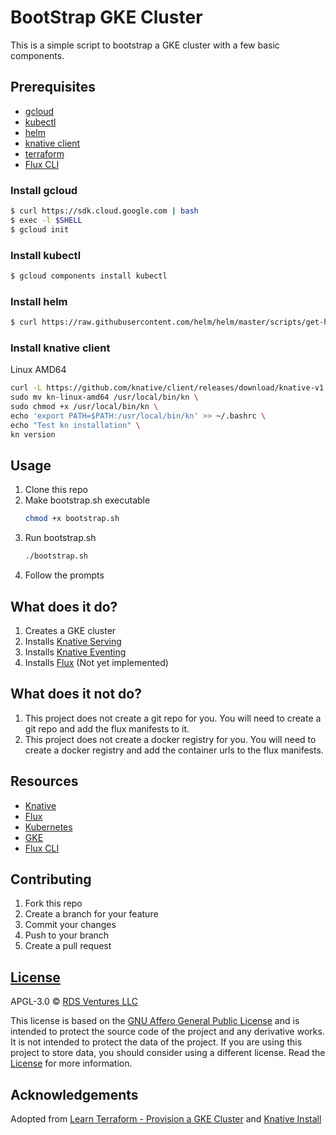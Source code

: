 # BootStrap GKE Cluster
This is a simple script to bootstrap a GKE cluster with a few basic components.

## Prerequisites
- [gcloud](https://cloud.google.com/sdk/gcloud/)
- [kubectl](https://kubernetes.io/docs/tasks/tools/install-kubectl/)
- [helm](https://helm.sh/docs/using_helm/#installing-helm)
- [knative client](https://github.com/knative/client/releases/tag/knative-v1.1.0)
- [terraform](https://www.terraform.io/downloads.html)
- [Flux CLI](https://fluxcd.io/flux/get-started/#install-the-flux-cli)

### Install gcloud
```bash
$ curl https://sdk.cloud.google.com | bash
$ exec -l $SHELL
$ gcloud init
```

### Install kubectl
```bash
$ gcloud components install kubectl
```

### Install helm
```bash
$ curl https://raw.githubusercontent.com/helm/helm/master/scripts/get-helm-3 | bash
```

### Install knative client

Linux AMD64
```bash
curl -L https://github.com/knative/client/releases/download/knative-v1.1.0/kn-linux-amd64 \
sudo mv kn-linux-amd64 /usr/local/bin/kn \
sudo chmod +x /usr/local/bin/kn \
echo 'export PATH=$PATH:/usr/local/bin/kn' >> ~/.bashrc \
echo "Test kn installation" \
kn version
```



## Usage
1. Clone this repo
2. Make bootstrap.sh executable
    ```bash
    chmod +x bootstrap.sh
    ```
3. Run bootstrap.sh
    ```bash
    ./bootstrap.sh
    ```
4. Follow the prompts

## What does it do?
1. Creates a GKE cluster
2. Installs [Knative Serving](https://knative.dev/docs/serving/)
3. Installs [Knative Eventing](https://knative.dev/docs/eventing/)
4. Installs [Flux](https://fluxcd.io/) (Not yet implemented)

## What does it not do?
1. This project does not create a git repo for you. You will need to create a git repo and add the flux manifests to it.
2. This project does not create a docker registry for you. You will need to create a docker registry and add the container urls to the flux manifests.

## Resources
- [Knative](https://knative.dev/)
- [Flux](https://fluxcd.io/)
- [Kubernetes](https://kubernetes.io/)
- [GKE](https://cloud.google.com/kubernetes-engine/)
- [Flux CLI](https://knative.dev/docs/)

## Contributing
1. Fork this repo
2. Create a branch for your feature
3. Commit your changes
4. Push to your branch
5. Create a pull request

## [License](LICENSE.md)
APGL-3.0 © [RDS Ventures LLC](https://evolvingsoftware.io)

This license is based on the [GNU Affero General Public License](https://www.gnu.org/licenses/agpl-3.0.en.html) and is intended to protect the source code of the project and any derivative works. It is not intended to protect the data of the project. If you are using this project to store data, you should consider using a different license. Read the [License](LICENSE.md) for more information.

## Acknowledgements
Adopted from [Learn Terraform - Provision a GKE Cluster](https://github.com/hashicorp/learn-terraform-provision-gke-cluster) and [Knative Install ](https://knative.dev/docs/install/yaml-install/serving/install-serving-with-yaml/)